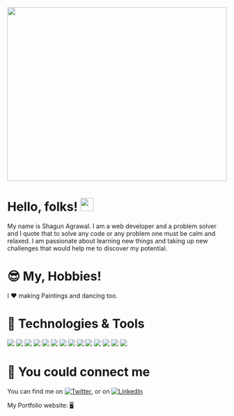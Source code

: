 <img src="https://user-images.githubusercontent.com/59168880/119048764-4dda5f80-b9dd-11eb-89bc-05649c4decf5.gif" width="100%" height="400px">



# Hello, folks! <img src="https://raw.githubusercontent.com/MartinHeinz/MartinHeinz/master/wave.gif" width="30px">

My name is Shagun Agrawal. I am a web developer and a problem solver and I quote that to solve any code or any problem one must be calm and relaxed. I am passionate about learning new things and taking up new challenges that would help me to discover my potential.




# 😎 My, Hobbies! 

I ❤ making Paintings and dancing too.




# 🔧 Technologies & Tools

![](https://img.shields.io/badge/Code-HTML-informational?style=flat&logo=<LOGO_NAME>&logoColor=white&color=2bbc8a)
![](https://img.shields.io/badge/Code-CSS-informational?style=flat&logo=<LOGO_NAME>&logoColor=white&color=2bbc8a)
![](https://img.shields.io/badge/Code-JavaScript-informational?style=flat&logo=<LOGO_NAME>&logoColor=white&color=2bbc8a)
![](https://img.shields.io/badge/Code-C++-informational?style=flat&logo=<LOGO_NAME>&logoColor=white&color=2bbc8a)
![](https://img.shields.io/badge/Code-C-informational?style=flat&logo=<LOGO_NAME>&logoColor=white&color=2bbc8a)
![](https://img.shields.io/badge/Library-ReactJS-informational?style=flat&logo=<LOGO_NAME>&logoColor=white&color=2bbc8a)
![](https://img.shields.io/badge/Framework-Angular-informational?style=flat&logo=<LOGO_NAME>&logoColor=white&color=2bbc8a)
![](https://img.shields.io/badge/Library-Bootstrap-informational?style=flat&logo=<LOGO_NAME>&logoColor=white&color=2bbc8a)
![](https://img.shields.io/badge/OS-Linux-informational?style=flat&logo=<LOGO_NAME>&logoColor=white&color=2bbc8a)
![](https://img.shields.io/badge/Code-JQuery-informational?style=flat&logo=<LOGO_NAME>&logoColor=white&color=2bbc8a)
![](https://img.shields.io/badge/Code-Python-informational?style=flat&logo=<LOGO_NAME>&logoColor=white&color=2bbc8a)
![](https://img.shields.io/badge/Code-JSON-informational?style=flat&logo=<LOGO_NAME>&logoColor=white&color=2bbc8a)
![](https://img.shields.io/badge/Code-AJAX-informational?style=flat&logo=<LOGO_NAME>&logoColor=white&color=2bbc8a)
![](https://img.shields.io/badge/API-RESTAPI-informational?style=flat&logo=<LOGO_NAME>&logoColor=white&color=2bbc8a)




# 📱 You could connect me

<!-- Actual text -->

You can find me on  [![Twitter][1.2]][1], or on  [![LinkedIn][2.2]][2]

My Portfolio website: [🖥][3]

<!-- Icons -->

[1.2]: http://i.imgur.com/wWzX9uB.png (twitter icon without padding)
[2.2]: https://raw.githubusercontent.com/MartinHeinz/MartinHeinz/master/linkedin-3-16.png (LinkedIn icon without padding)

<!-- Links to your social media accounts -->

[1]: https://twitter.com/ShagunA12142956
[2]: https://www.linkedin.com/in/shagun-agrawal1998/
[3]: https://shagun-portfolio.netlify.app

